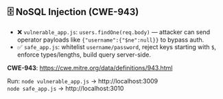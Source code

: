 ## 🗄️ NoSQL Injection (CWE-943)

- ❌ `vulnerable_app.js`: `users.findOne(req.body)` — attacker can send operator payloads like `{"username":{"$ne":null}}` to bypass auth.
- ✅ `safe_app.js`: whitelist `username/password`, reject keys starting with `$`, enforce types/lengths, build query server-side.

**CWE-943**: https://cwe.mitre.org/data/definitions/943.html

Run:
`node vulnerable_app.js` → http://localhost:3009  
`node safe_app.js` → http://localhost:3010
